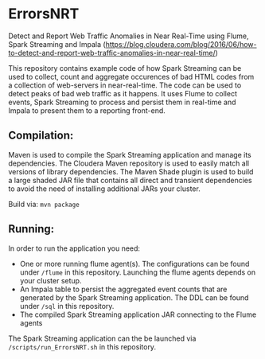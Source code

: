 # ErrorsNRT
Detect and Report Web Traffic Anomalies in Near Real-Time using Flume, Spark Streaming and Impala
(https://blog.cloudera.com/blog/2016/06/how-to-detect-and-report-web-traffic-anomalies-in-near-real-time/)

This repository contains example code of how Spark Streaming can be used to collect, count and aggregate occurences of bad HTML codes from a collection of web-servers in near-real-time.
The code can be used to detect peaks of bad web traffic as it happens. It uses Flume to collect events, Spark Streaming to process and persist them in real-time and Impala to present them to a reporting front-end.

## Compilation:
Maven is used to compile the Spark Streaming application and manage its dependencies.
The Cloudera Maven repository is used to easily match all versions of library dependencies.
The Maven Shade plugin is used to build a large shaded JAR file that contains all direct and transient dependencies to avoid the need of installing additional JARs your cluster.

Build via: ```mvn package```

## Running:
In order to run the application you need:
* One or more running flume agent(s). The configurations can be found under ```/flume``` in this repository. Launching the flume agents depends on your cluster setup.
* An Impala table to persist the aggregated event counts that are generated by the Spark Streaming application. The DDL can be found under ```/sql``` in this repository. 
* The compiled Spark Streaming application JAR connecting to the Flume agents

The Spark Streaming application can the be launched via ```/scripts/run_ErrorsNRT.sh``` in this repository.


